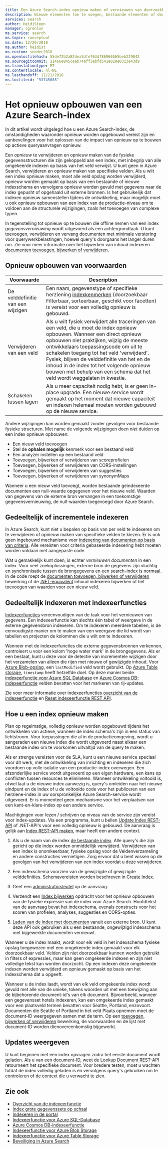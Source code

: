```yaml
---
title: Een Azure Search-index opnieuw maken of vernieuwen van doorzoekbare inhoud - Azure Search
description: Nieuwe elementen toe te voegen, bestaande elementen of documenten bijwerken of verwijderen van verouderde documenten in een volledig opnieuw samenstellen of een gedeeltelijke incrementele indexeren om te vernieuwen van een Azure Search-index.
services: search
author: HeidiSteen
manager: cgronlun
ms.service: search
ms.topic: conceptual
ms.date: 12/20/2018
ms.author: heidist
ms.custom: seodec2018
ms.openlocfilehash: 55de72b2a82dea3dfe763d786966565beb229042
ms.sourcegitcommit: 21466e845ceab74aff3ebfd541e020e0313e43d9
ms.translationtype: MT
ms.contentlocale: nl-NL
ms.lasthandoff: 12/21/2018
ms.locfileid: "53745088"
---
```

# <a name="how-to-rebuild-an-azure-search-index"></a>Het opnieuw opbouwen van een Azure Search-index

In dit artikel wordt uitgelegd hoe u een Azure Search-index, de omstandigheden waaronder opnieuw worden opgebouwd vereist zijn en aanbevelingen voor het oplossen van de impact van opnieuw op te bouwen op actieve queryaanvragen opnieuw.

Een *opnieuw* te verwijderen en opnieuw maken van de fysieke gegevensstructuren die zijn gekoppeld aan een index, met inbegrip van alle omgekeerde indexen op basis van het veld verwijst. U kunt geen in Azure Search, verwijderen en opnieuw maken van specifieke velden. Als u wilt een index opnieuw maken, moet alle veld opslag worden verwijderd, opnieuw worden gemaakt op basis van een bestaande of nieuwe indexschema en vervolgens opnieuw worden gevuld met gegevens naar de index gepusht of opgehaald uit externe bronnen. Is het gebruikelijk dat indexen opnieuw samenstellen tijdens de ontwikkeling, maar mogelijk moet u ook opnieuw opbouwen van een index van de productie-niveau om te voldoen aan de structurele wijzigingen, zoals het toevoegen van complexe typen.

In tegenstelling tot opnieuw op te bouwen die offline nemen van een index *gegevensvernieuwing* wordt uitgevoerd als een achtergrondtaak. U kunt toevoegen, verwijderen en vervang documenten met minimale verstoring voor querywerkbelastingen, hoewel query's doorgaans het langer duren om. Zie voor meer informatie over het bijwerken van inhoud indexeren [documenten toevoegen, bijwerken of verwijderen](https://docs.microsoft.com/rest/api/searchservice/addupdate-or-delete-documents).

## <a name="rebuild-conditions"></a>Opnieuw opbouwen van voorwaarden

| Voorwaarde | Description |
|-----------|-------------|
| De velddefinitie van een wijzigen | Een naam, gegevenstype of specifieke herziening [indexkenmerken](https://docs.microsoft.com/rest/api/searchservice/create-index) (doorzoekbaar Filterbaar, sorteerbaar, geschikt voor facetten) is vereist voor een volledig opnieuw is gebouwd. |
| Verwijderen van een veld | Als u wilt fysiek verwijdert alle traceringen van een veld, die u moet de index opnieuw opbouwen. Wanneer een direct opnieuw opbouwen niet praktijken, wijzig de meeste ontwikkelaars toepassingscode om uit te schakelen toegang tot het veld 'verwijderd'. Fysiek, blijven de velddefinitie van het en de inhoud in de index tot het volgende opnieuw bouwen met behulp van een schema dat het veld wordt weggelaten in kwestie. |
| Schakelen tussen lagen | Als u meer capaciteit nodig hebt, is er geen in-place upgrade. Een nieuwe service wordt gemaakt op het moment dat nieuwe capaciteit en indexen helemaal moeten worden gebouwd op de nieuwe service. |

Andere wijzigingen kan worden gemaakt zonder gevolgen voor bestaande fysieke structuren. Met name de volgende wijzigingen doen *niet* duiden op een index opnieuw opbouwen:

+ Een nieuw veld toevoegen
+ Stel de **ophalen mogelijk** kenmerk voor een bestaand veld
+ Een analyzer instellen op een bestaand veld
+ Toevoegen, bijwerken of verwijderen van scoreprofielen
+ Toevoegen, bijwerken of verwijderen van CORS-instellingen
+ Toevoegen, bijwerken of verwijderen van suggesties
+ Toevoegen, bijwerken of verwijderen van synonymMaps

Wanneer u een nieuw veld toevoegt, worden bestaande geïndexeerde documenten een null-waarde opgegeven voor het nieuwe veld. Waarden van gegevens van de externe bron vervangen in een toekomstige gegevensvernieuwing, de null-waarden toegevoegd door Azure Search.

## <a name="partial-or-incremental-indexing"></a>Gedeeltelijk of incrementele indexeren

In Azure Search, kunt niet u bepalen op basis van per veld te indexeren om te verwijderen of opnieuw maken van specifieke velden te kiezen. Er is ook geen ingebouwd mechanisme voor [indexering van documenten op basis van criteria](https://stackoverflow.com/questions/40539019/azure-search-what-is-the-best-way-to-update-a-batch-of-documents). Alle vereisten voor criteria gebaseerde indexering hebt moeten worden voldaan met aangepaste code.

Wat u gemakkelijk kunt doen, is echter *vernieuwen documenten* in een index. Voor veel zoekoplossingen, externe bron de gegevens zijn vluchtig en synchronisatie tussen de brongegevens en een search-index is normaal. In de code roept de [documenten toevoegen, bijwerken of verwijderen](https://docs.microsoft.com/rest/api/searchservice/addupdate-or-delete-documents) bewerking of de [.NET-equivalent](https://docs.microsoft.com/dotnet/api/microsoft.azure.search.indexesoperationsextensions.createorupdate?view=azure-dotnet) inhoud indexeren bijwerken of het toevoegen van waarden voor een nieuw veld.

## <a name="partial-indexing-with-indexers"></a>Gedeeltelijk indexeren met indexeerfuncties

[Indexeerfuncties](search-indexer-overview.md) vereenvoudigen van de taak voor het vernieuwen van gegevens. Een indexeerfunctie kan slechts één tabel of weergave in de externe gegevensbron indexeren. Om te indexeren meerdere tabellen, is de eenvoudigste manier om te maken van een weergave die lid wordt van tabellen en projecten de kolommen die u wilt om te indexeren. 

Wanneer met de indexeerfuncties die externe gegevensbronnen verkennen, controleert u voor een kolom 'hoge water mark' in de brongegevens. Als er een bestaat, kunt u deze voor de detectie van incrementele wijzigen door het verzamelen van alleen die rijen met nieuwe of gewijzigde inhoud. Voor [Azure Blob-opslag](search-howto-indexing-azure-blob-storage.md#incremental-indexing-and-deletion-detection), een `lastModified` veld wordt gebruikt. Op [Azure Table storage](search-howto-indexing-azure-tables.md#incremental-indexing-and-deletion-detection), `timestamp` heeft hetzelfde doel. Op deze manier beide [indexeerfunctie voor Azure SQL Database](search-howto-connecting-azure-sql-database-to-azure-search-using-indexers.md#capture-new-changed-and-deleted-rows) en [Azure Cosmos DB-indexeerfunctie](search-howto-index-cosmosdb.md#indexing-changed-documents) velden bevatten voor het markeren van rij-updates. 

Zie voor meer informatie over indexeerfuncties [overzicht van de indexeerfunctie](search-indexer-overview.md) en [Reset indexeerfunctie REST API](https://docs.microsoft.com/rest/api/searchservice/reset-indexer).

## <a name="how-to-rebuild-an-index"></a>Hoe u een index opnieuw maken

Plan op regelmatige, volledig opnieuw worden opgebouwd tijdens het ontwikkelen van actieve, wanneer de index schema's zijn in een status van lichtstroom. Voor toepassingen die al in de productieomgeving, wordt u aangeraden een nieuwe index die wordt uitgevoerd naast elkaar een bestaande index om te voorkomen uitvaltijd van de query te maken.

Als er strenge vereisten voor de SLA, kunt u een nieuwe service speciaal voor dit werk, met de ontwikkeling van inrichting en indexeren die zich voordoen op volle isolatie van een productie-index overwegen. Een afzonderlijke service wordt uitgevoerd op een eigen hardware, een kans op conflicten tussen resources te elimineren. Wanneer ontwikkeling voltooid is, ofwel laat u de nieuwe index aanwezig is, query's omleiden naar het nieuwe eindpunt en de index of u de voltooide code voor het publiceren van een herziene-index in uw oorspronkelijke Azure Search-service wordt uitgevoerd. Er is momenteel geen mechanisme voor het verplaatsen van een kant-en-klare-index op een andere service.

Machtigingen voor lezen / schrijven op niveau van de service zijn vereist voor index-updates. Via een programma, kunt u bellen [Update Index REST-API](https://docs.microsoft.com/rest/api/searchservice/update-index) of .NET-API's voor een volledig opnieuw is gebouwd. De aanvraag is gelijk aan [Index REST-API maken](https://docs.microsoft.com/rest/api/searchservice/create-index), maar heeft een andere context.

1. Als u de naam van de index [de bestaande index](https://docs.microsoft.com/rest/api/searchservice/delete-index). Alle query's die zijn gericht op die index worden onmiddellijk verwijderd. Verwijderen van een index is onomkeerbaar, fysieke opslag voor de Veldenverzameling en andere constructies vernietigen. Zorg ervoor dat u bent wissen op de gevolgen van het verwijderen van een index voordat u deze verwijderen. 

2. Een indexschema voorzien van de gewijzigde of gewijzigde velddefinities. Schemavereisten worden beschreven in [Create Index](https://docs.microsoft.com/rest/api/searchservice/create-index).

3. Geef een [administratorsleutel](https://docs.microsoft.com/azure/search/search-security-api-keys) op de aanvraag.

4. Verzendt een [Index bijwerken](https://docs.microsoft.com/rest/api/searchservice/update-index) opdracht voor het opnieuw opbouwen van de fysieke expressie van de index voor Azure Search. Hoofdtekst van de aanvraag bevat het indexschema, evenals constructs voor het scoren van profielen, analyses, suggesties en CORS-opties.

5. [Laden van de index met documenten](https://docs.microsoft.com/rest/api/searchservice/addupdate-or-delete-documents) vanuit een externe bron. U kunt deze API ook gebruiken als u een bestaande, ongewijzigd indexschema met bijgewerkte documenten vernieuwt.

Wanneer u de index maakt, wordt voor elk veld in het indexschema fysieke opslag toegewezen met een omgekeerde index gemaakt voor elk doorzoekbaar veld. Velden zijn niet doorzoekbaar kunnen worden gebruikt in filters of expressies, maar kan geen omgekeerde indexen en zijn niet volledige tekst kan worden doorzocht. Op een indexen deze omgekeerde indexen worden verwijderd en opnieuw gemaakt op basis van het indexschema dat u opgeeft.

Wanneer u de index laadt, wordt van elk veld omgekeerde index wordt gevuld met alle van de unieke, tokens woorden uit met een toewijzing aan de bijbehorende document-id's van elk document. Bijvoorbeeld, wanneer een gegevensset hotels indexeren, kan een omgekeerde index gemaakt voor een plaatsveld termen bevatten voor Seattle, Portland, enzovoort. Documenten die Seattle of Portland in het veld Plaats opnemen moet de document-ID weergegeven samen met de term. Op een [toevoegen, bijwerken of verwijderen](https://docs.microsoft.com/rest/api/searchservice/addupdate-or-delete-documents) bewerking, de voorwaarden en de lijst met document-ID worden dienovereenkomstig bijgewerkt.

## <a name="view-updates"></a>Updates weergeven

U kunt beginnen met een index opvragen zodra het eerste document wordt geladen. Als u van een document-ID, weet de [Lookup Document REST-API](https://docs.microsoft.com/rest/api/searchservice/lookup-document) retourneert het specifieke document. Voor bredere testen, moet u wachten totdat de index volledig geladen is en vervolgens query's gebruiken om te controleren of de context die u verwacht te zien.

## <a name="see-also"></a>Zie ook

+ [Overzicht van de indexeerfunctie](search-indexer-overview.md)
+ [Index grote gegevenssets op schaal](search-howto-large-index.md)
+ [Indexeren in de portal](search-import-data-portal.md)
+ [Indexeerfunctie voor Azure SQL-Database](search-howto-connecting-azure-sql-database-to-azure-search-using-indexers.md)
+ [Azure Cosmos DB-indexeerfunctie](search-howto-index-cosmosdb.md)
+ [Indexeerfunctie voor Azure Blob Storage](search-howto-indexing-azure-blob-storage.md)
+ [Indexeerfunctie voor Azure Table Storage](search-howto-indexing-azure-tables.md)
+ [Beveiliging in Azure Search](search-security-overview.md)